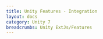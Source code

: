 ```yaml
---
title: Unity Features - Integration
layout: docs
category: Unity 7
breadcrumbs: Unity ExtJs/Features
---
```

